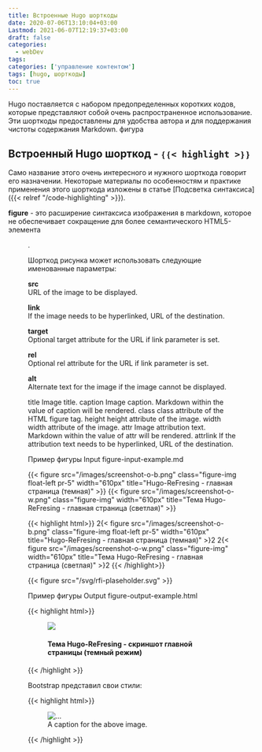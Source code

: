 ```yaml
---
title: Встроенные Hugo шорткоды
date: 2020-07-06T13:10:04+03:00
Lastmod: 2021-06-07T12:19:37+03:00
draft: false
categories:
  - webDev
tags:
categories: ['управление контентом']
tags: [hugo, шорткоды]
toc: true
---
```



Hugo поставляется с набором предопределенных коротких кодов, которые представляют собой очень распространенное использование. Эти шорткоды предоставлены для удобства автора и для поддержания чистоты содержания Markdown.
фигура

## Встроенный Hugo шорткод - `❴❴< highlight >❵❵`

Само название этого очень интересного и нужного шорткода говорит его назначении. Некоторые материалы по особенностям и практике применения этого шорткода изложены в статье [Подсветка синтаксиса]({{< relref "/code-highlighting" >}}).


**figure** - это расширение синтаксиса изображения в markdown, которое не обеспечивает сокращение для более семантического HTML5-элемента <figure>.

Шорткод рисунка может использовать следующие именованные параметры:

**src**<br>
URL of the image to be displayed.

**link**<br>
If the image needs to be hyperlinked, URL of the destination.

**target**<br>
Optional target attribute for the URL if link parameter is set.

**rel**<br>
Optional rel attribute for the URL if link parameter is set.

**alt**<br>
Alternate text for the image if the image cannot be displayed.

title
    Image title.
caption
    Image caption. Markdown within the value of caption will be rendered.
class
    class attribute of the HTML figure tag.
height
    height attribute of the image.
width
    width attribute of the image.
attr
    Image attribution text. Markdown within the value of attr will be rendered.
attrlink
    If the attribution text needs to be hyperlinked, URL of the destination.

Пример фигуры Input
figure-input-example.md

{{< figure src="/images/screenshot-o-b.png" class="figure-img float-left pr-5" width="610px" title="Hugo-ReFresing - главная страница (темная)" >}}
{{< figure src="/images/screenshot-o-w.png" class="figure-img" width="610px" title="Тема Hugo-ReFresing - главная страница (светлая)" >}}

{{< highlight html>}}
2{< figure src="/images/screenshot-o-b.png" class="figure-img float-left pr-5" width="610px" title="Hugo-ReFresing - главная страница (темная)" >}2
2{< figure src="/images/screenshot-o-w.png" class="figure-img" width="610px" title="Тема Hugo-ReFresing - главная страница (светлая)" >}2
{{< /highlight>}}

{{< figure src="/svg/rfi-plaseholder.svg" >}}

Пример фигуры Output
figure-output-example.html

{{< highlight html>}}
<figure>
  <img src="/images/rfi-homepage.png"  />
  <figcaption>
      <h4>Тема Hugo-ReFresing - скриншот главной страницы (темный режим)</h4>
  </figcaption>
</figure>
{{< /highlight >}}

Bootstrap представил свои стили:

{{< highlight html>}}
<figure class="figure">
  <img src="..." class="figure-img img-fluid rounded" alt="...">
  <figcaption class="figure-caption text-right">A caption for the above image.</figcaption>
</figure>
{{< /highlight >}}
